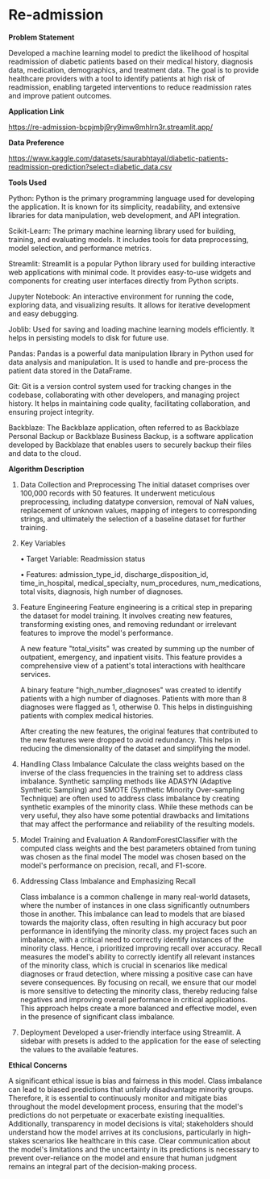 # Re-admission

**Problem Statement**

Developed a machine learning model to predict the likelihood of hospital readmission of diabetic patients based on their medical history, diagnosis data, medication, demographics, and treatment data. The goal is to provide healthcare providers with a tool to identify patients at high risk of readmission, enabling targeted interventions to reduce readmission rates and improve patient outcomes.

**Application Link**

https://re-admission-bcpjmbj9ry9imw8mhlrn3r.streamlit.app/

**Data Preference**

https://www.kaggle.com/datasets/saurabhtayal/diabetic-patients-readmission-prediction?select=diabetic_data.csv 

**Tools Used**

Python: 
Python is the primary programming language used for developing the application. It is known for its simplicity, readability, and extensive libraries for data manipulation, web development, and API integration.

Scikit-Learn:
The primary machine learning library used for building, training, and evaluating models. It includes tools for data preprocessing, model selection, and performance metrics.

Streamlit: 
Streamlit is a popular Python library used for building interactive web applications with minimal code. It provides easy-to-use widgets and components for creating user interfaces directly from Python scripts.

Jupyter Notebook:
An interactive environment for running the code, exploring data, and visualizing results. It allows for iterative development and easy debugging.

Joblib:
Used for saving and loading machine learning models efficiently. It helps in persisting models to disk for future use.

Pandas: 
Pandas is a powerful data manipulation library in Python used for data analysis and manipulation. It is used to handle and pre-process the patient data stored in the DataFrame.

Git: 
Git is a version control system used for tracking changes in the codebase, collaborating with other developers, and managing project history. It helps in maintaining code quality, facilitating collaboration, and ensuring project integrity.

Backblaze: 
The Backblaze application, often referred to as Backblaze Personal Backup or Backblaze Business Backup, is a software application developed by Backblaze that enables users to securely backup their files and data to the cloud.

**Algorithm Description**

1. Data Collection and Preprocessing
   The initial dataset comprises over 100,000 records with 50 features. It underwent meticulous preprocessing, including datatype conversion, removal of NaN values, replacement of unknown values, mapping of integers to corresponding strings, and ultimately the selection of a baseline dataset for further training.

2. Key Variables

    • Target Variable: Readmission status

    • Features: admission_type_id, discharge_disposition_id, time_in_hospital, medical_specialty,  num_procedures, num_medications, total visits, diagnosis, high number of diagnoses.

3. Feature Engineering
   Feature engineering is a critical step in preparing the dataset for model training. It involves creating new features, transforming existing ones, and removing redundant or irrelevant features to improve the model's performance. 

   A new feature "total_visits" was created by summing up the number of outpatient, emergency, and inpatient visits. This feature provides a comprehensive view of a patient's total interactions with healthcare services.

   A binary feature "high_number_diagnoses" was created to identify patients with a high number of diagnoses. Patients with more than 8 diagnoses were flagged as 1, otherwise 0. This helps in distinguishing patients with complex medical histories.

   After creating the new features, the original features that contributed to the new features were dropped to avoid redundancy. This helps in reducing the dimensionality of the dataset and simplifying the model.


4. Handling Class Imbalance
   Calculate the class weights based on the inverse of the class frequencies in the training set to address class imbalance.
   Synthetic sampling methods like ADASYN (Adaptive Synthetic Sampling) and SMOTE (Synthetic Minority Over-sampling Technique) are often used to address class imbalance by creating synthetic examples of the minority class. While these methods can be very useful, they also have some potential drawbacks and limitations that may affect the performance and reliability of the resulting models.

5. Model Training and Evaluation
   A RandomForestClassifier with the computed class weights and the best parameters obtained from tuning was chosen as the final model
   The model was chosen based on the model's performance on precision, recall, and F1-score.

6. Addressing Class Imbalance and Emphasizing Recall
   
   Class imbalance is a common challenge in many real-world datasets, where the number of instances in one class significantly outnumbers those in another. This imbalance can lead to models that are biased towards the majority class, often resulting in high accuracy but poor performance in identifying the minority class. my project faces such an imbalance, with a critical need to correctly identify instances of the minority class. Hence, i prioritized improving recall over accuracy. Recall measures the model's ability to correctly identify all relevant instances of the minority class, which is crucial in scenarios like medical diagnoses or fraud detection, where missing a positive case can have severe consequences. By focusing on recall, we ensure that our model is more sensitive to detecting the minority class, thereby reducing false negatives and improving overall performance in critical applications. This approach helps create a more balanced and effective model, even in the presence of significant class imbalance.

7. Deployment
   Developed a user-friendly interface using Streamlit.
   A sidebar with presets is added to the application for the ease of selecting the values to the available features.


**Ethical Concerns**

 A significant ethical issue is bias and fairness in this model. Class imbalance can lead to biased predictions that unfairly disadvantage minority groups. Therefore, it is essential to continuously monitor and mitigate bias throughout the model development process, ensuring that the model's predictions do not perpetuate or exacerbate existing inequalities. Additionally, transparency in model decisions is vital; stakeholders should understand how the model arrives at its conclusions, particularly in high-stakes scenarios like healthcare in this case. Clear communication about the model's limitations and the uncertainty in its predictions is necessary to prevent over-reliance on the model and ensure that human judgment remains an integral part of the decision-making process. 
 
